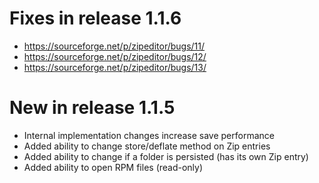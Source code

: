 # Fixes in release 1.1.6
* https://sourceforge.net/p/zipeditor/bugs/11/
* https://sourceforge.net/p/zipeditor/bugs/12/
* https://sourceforge.net/p/zipeditor/bugs/13/

# New in release 1.1.5
* Internal implementation changes increase save performance
* Added ability to change store/deflate method on Zip entries
* Added ability to change if a folder is persisted (has its own Zip entry)
* Added ability to open RPM files (read-only)
